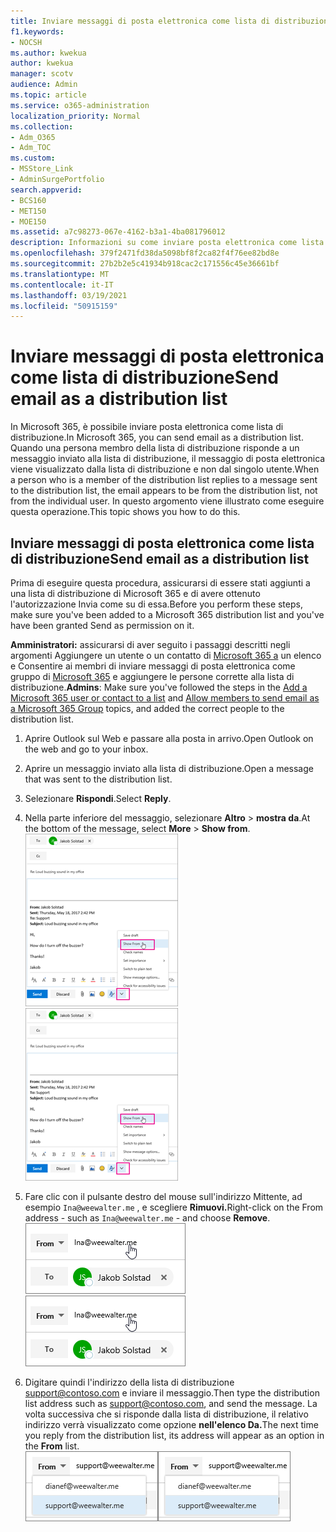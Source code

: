 ```yaml
---
title: Inviare messaggi di posta elettronica come lista di distribuzione
f1.keywords:
- NOCSH
ms.author: kwekua
author: kwekua
manager: scotv
audience: Admin
ms.topic: article
ms.service: o365-administration
localization_priority: Normal
ms.collection:
- Adm_O365
- Adm_TOC
ms.custom:
- MSStore_Link
- AdminSurgePortfolio
search.appverid:
- BCS160
- MET150
- MOE150
ms.assetid: a7c98273-067e-4162-b3a1-4ba081796012
description: Informazioni su come inviare posta elettronica come lista di distribuzione in Microsoft 365.
ms.openlocfilehash: 379f2471fd38da5098bf8f2ca82f4f76ee82bd8e
ms.sourcegitcommit: 27b2b2e5c41934b918cac2c171556c45e36661bf
ms.translationtype: MT
ms.contentlocale: it-IT
ms.lasthandoff: 03/19/2021
ms.locfileid: "50915159"
---
```

# <a name="send-email-as-a-distribution-list"></a><span data-ttu-id="95ab3-103">Inviare messaggi di posta elettronica come lista di distribuzione</span><span class="sxs-lookup"><span data-stu-id="95ab3-103">Send email as a distribution list</span></span>

<span data-ttu-id="95ab3-104">In Microsoft 365, è possibile inviare posta elettronica come lista di distribuzione.</span><span class="sxs-lookup"><span data-stu-id="95ab3-104">In Microsoft 365, you can send email as a distribution list.</span></span> <span data-ttu-id="95ab3-105">Quando una persona membro della lista di distribuzione risponde a un messaggio inviato alla lista di distribuzione, il messaggio di posta elettronica viene visualizzato dalla lista di distribuzione e non dal singolo utente.</span><span class="sxs-lookup"><span data-stu-id="95ab3-105">When a person who is a member of the distribution list replies to a message sent to the distribution list, the email appears to be from the distribution list, not from the individual user.</span></span> <span data-ttu-id="95ab3-106">In questo argomento viene illustrato come eseguire questa operazione.</span><span class="sxs-lookup"><span data-stu-id="95ab3-106">This topic shows you how to do this.</span></span>
  
## <a name="send-email-as-a-distribution-list"></a><span data-ttu-id="95ab3-107">Inviare messaggi di posta elettronica come lista di distribuzione</span><span class="sxs-lookup"><span data-stu-id="95ab3-107">Send email as a distribution list</span></span>

<span data-ttu-id="95ab3-108">Prima di eseguire questa procedura, assicurarsi di essere stati aggiunti a una lista di distribuzione di Microsoft 365 e di avere ottenuto l'autorizzazione Invia come su di essa.</span><span class="sxs-lookup"><span data-stu-id="95ab3-108">Before you perform these steps, make sure you've been added to a Microsoft 365 distribution list and you've have been granted Send as permission on it.</span></span>
  
 <span data-ttu-id="95ab3-109">**Amministratori:** assicurarsi di aver seguito i passaggi descritti negli argomenti Aggiungere un utente o un contatto di [Microsoft 365 a](../email/add-user-or-contact-to-distribution-list.md) un elenco e Consentire ai membri di inviare messaggi di posta elettronica come gruppo di [Microsoft 365](../../solutions/allow-members-to-send-as-or-send-on-behalf-of-group.md#allow-members-to-send-email-as-a-group) e aggiungere le persone corrette alla lista di distribuzione.</span><span class="sxs-lookup"><span data-stu-id="95ab3-109">**Admins**: Make sure you've followed the steps in the [Add a Microsoft 365 user or contact to a list](../email/add-user-or-contact-to-distribution-list.md) and [Allow members to send email as a Microsoft 365 Group](../../solutions/allow-members-to-send-as-or-send-on-behalf-of-group.md#allow-members-to-send-email-as-a-group) topics, and added the correct people to the distribution list.</span></span>
  
1. <span data-ttu-id="95ab3-110">Aprire Outlook sul Web e passare alla posta in arrivo.</span><span class="sxs-lookup"><span data-stu-id="95ab3-110">Open Outlook on the web and go to your inbox.</span></span> 
    
2. <span data-ttu-id="95ab3-111">Aprire un messaggio inviato alla lista di distribuzione.</span><span class="sxs-lookup"><span data-stu-id="95ab3-111">Open a message that was sent to the distribution list.</span></span> 
    
3. <span data-ttu-id="95ab3-112">Selezionare **Rispondi**.</span><span class="sxs-lookup"><span data-stu-id="95ab3-112">Select **Reply**.</span></span> 
    
4. <span data-ttu-id="95ab3-113">Nella parte inferiore del messaggio, selezionare **Altro** \> **mostra da**.</span><span class="sxs-lookup"><span data-stu-id="95ab3-113">At the bottom of the message, select **More** \> **Show from**.</span></span><br/> <span data-ttu-id="95ab3-114">![Seleziona Altro e quindi scegli Mostra da](../../media/534f13b7-9f15-48ea-8835-ea2ed1863ece.png)</span><span class="sxs-lookup"><span data-stu-id="95ab3-114">![Select More and then choose Show From](../../media/534f13b7-9f15-48ea-8835-ea2ed1863ece.png)</span></span>
  
5. <span data-ttu-id="95ab3-115">Fare clic con il pulsante destro del mouse sull'indirizzo Mittente, ad esempio `Ina@weewalter.me` , e scegliere **Rimuovi.**</span><span class="sxs-lookup"><span data-stu-id="95ab3-115">Right-click on the From address - such as `Ina@weewalter.me` - and choose **Remove**.</span></span><br/> <span data-ttu-id="95ab3-116">![Rimuovere l'alias FROM](../../media/9b8d8e8f-dc46-499c-89bd-0a480603bf1f.png)</span><span class="sxs-lookup"><span data-stu-id="95ab3-116">![Remove the FROM alias](../../media/9b8d8e8f-dc46-499c-89bd-0a480603bf1f.png)</span></span>
  
6. <span data-ttu-id="95ab3-117">Digitare quindi l'indirizzo della lista di distribuzione support@contoso.com e inviare il messaggio.</span><span class="sxs-lookup"><span data-stu-id="95ab3-117">Then type the distribution list address such as support@contoso.com, and send the message.</span></span> <span data-ttu-id="95ab3-118">La volta successiva che si risponde dalla lista di distribuzione, il relativo indirizzo verrà visualizzato come opzione **nell'elenco Da.**</span><span class="sxs-lookup"><span data-stu-id="95ab3-118">The next time you reply from the distribution list, its address will appear as an option in the **From** list.</span></span><br/><span data-ttu-id="95ab3-119">![Viene visualizzato l'alias della cassetta postale condivisa](../../media/f7632a9a-9cab-446c-9e37-23ef50c5b975.png)</span><span class="sxs-lookup"><span data-stu-id="95ab3-119">![Alias of the shared mailbox appears](../../media/f7632a9a-9cab-446c-9e37-23ef50c5b975.png)</span></span>

